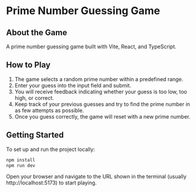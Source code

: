 # Prime Number Guessing Game

## About the Game
A prime number guessing game built with Vite, React, and TypeScript.

## How to Play
1. The game selects a random prime number within a predefined range.
2. Enter your guess into the input field and submit.
3. You will receive feedback indicating whether your guess is too low, too high, or correct.
4. Keep track of your previous guesses and try to find the prime number in as few attempts as possible.
5. Once you guess correctly, the game will reset with a new prime number.

## Getting Started
To set up and run the project locally:

```bash
npm install
npm run dev
```

Open your browser and navigate to the URL shown in the terminal (usually http://localhost:5173) to start playing.